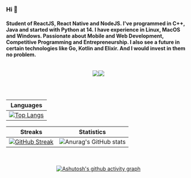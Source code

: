 ### Hi 👋
#### Student of ReactJS, React Native and NodeJS. I've programmed in C++, Java and started with Python at 14. I have experience in Linux, MacOS and Windows. Passionate about Mobile and Web Development, Competitive Programming and Entrepreneurship. I also see a future in certain technologies like Go, Kotlin and Elixir. And I would invest in them no problem.

<br/>

<div align="center">
  <div>
    <a href = "mailto:joaopedrocz100@gmail.com"><img src="https://img.shields.io/badge/-Gmail-%23333?style=for-the-badge&logo=gmail&logoColor=red" target="_blank</a>
    <a href="https://www.linkedin.com/in/jo%C3%A3o-pedro-oliveira-65559b201/" target="_blank"><img src="https://img.shields.io/badge/-LinkedIn-%230077B5?style=for-the-badge&logo=linkedin&logoColor=white" target="_blank"></a>
  </div>

  <br/><br/>

  |Languages|
  |--|
  |[![Top Langs](https://github-readme-stats.vercel.app/api/top-langs/?username=Joao010&layout=compact&theme=radical)](https://github.com/Joao010/github-readme-stats)|

  | Streaks|Statistics |
  |--|--|
  |[![GitHub Streak](https://github-readme-streak-stats.herokuapp.com/?user=Joao010&theme=dark)](https://github.com/Joao010/github-readme-streak-stats)|![Anurag's GitHub stats](https://github-readme-stats.vercel.app/api?username=Joao010&show_icons=true&theme=radical)|

  <br/><br/>
  [![Ashutosh's github activity graph](https://activity-graph.herokuapp.com/graph?username=Joao010&theme=redical)](https://github.com/Joao010/github-readme-activity-graph)
  <br/><br/>
</div>
